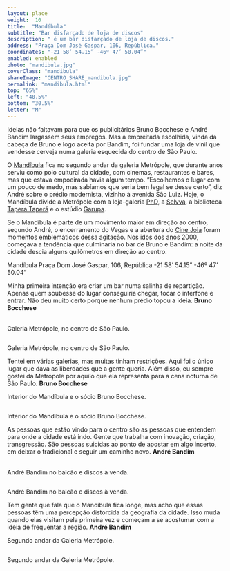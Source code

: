 ```yaml
---
layout: place
weight:  10
title:  "Mandíbula"
subtitle: "Bar disfarçado de loja de discos"
description: " é um bar disfarçado de loja de discos."
address: "Praça Dom José Gaspar, 106, República."
coordinates: "-21 58’ 54.15” -46º 47’ 50.04”"
enabled: enabled
photo: "mandibula.jpg"
coverClass: "mandibula"
shareImage: "CENTRO_SHARE_mandibula.jpg"
permalink: "mandibula.html"
top: "65%"
left: "40.5%"
bottom: "30.5%"
letter: "M"
---
```


<div class="container">
  <div class="row">
    <div class="col-md-10 col-md-offset-1">
      <p>Ideias não faltavam para que os publicitários Bruno Bocchese e André Bandim largassem seus empregos. Mas a empreitada escolhida, vinda da cabeça de Bruno e logo aceita por Bandim, foi fundar uma loja de vinil que vendesse cerveja numa galeria esquecida do centro de São Paulo.</p>
      <p>O <a href="https://www.facebook.com/mandibvla" target="_blank">Mandíbula</a> fica no segundo andar da galeria Metrópole, que durante anos serviu como polo cultural da cidade, com cinemas, restaurantes e bares, mas que estava empoeirada havia algum tempo. “Escolhemos o lugar com um pouco de medo, mas sabíamos que seria bem legal se desse certo”, diz André sobre o prédio modernista, vizinho à avenida São Luiz. Hoje, o Mandíbula divide a Metrópole com a loja-galeria <a href="http://www.phdgaleria.com/" target="_blank">PhD</a>, a <a href="http://selvvva.com/selvvva.html" target="_blank">Selvva</a>, a biblioteca <a href="http://taperatapera.com.br/" target="_blank">Tapera Taperá</a> e o estúdio <a href="http://www.garupaestudio.com/c-o-n-t-a-t-o" target="_blank">Garupa</a>.</p>
      <p>Se o Mandíbula é parte de um movimento maior em direção ao centro, segundo André, o encerramento do Vegas e a abertura do <a href="http://cinejoia.tv/" target="_blank">Cine Joia</a> foram momentos emblemáticos dessa agitação. Nos idos dos anos 2000, começava a tendência que culminaria no bar de Bruno e Bandim: a noite da cidade descia alguns quilômetros em direção ao centro.</p>
    </div>
  </div>
  <div class="location row">
    <div class="col-md-4 col-md-offset-4 text-center">
      <span class="company">Mandíbula</span>
      <span class="address">Praça Dom José Gaspar, 106, República</span>
      <span class="coordinates">-21 58’ 54.15” -46º 47’ 50.04”</span>
      <div class="compass"></div>
    </div>
  </div>
</div>

<div class="centro-container">
  <!-- bloco 1 -->
  <div class="fixie-text-container">
    <div class="row margin-bottom">
      <div class="col-md-4 fixie-text show-smooth f-right">
        <p>
          <span class="plantin">
            Minha primeira intenção era criar um bar numa salinha de repartição. Apenas quem soubesse do lugar conseguiria chegar, tocar o interfone e entrar. Não deu muito certo porque nenhum prédio topou a ideia.
          </span>
          <span class="dia">
            <strong>Bruno Bocchese</strong>
          </span>
        </p>
        <p><br><span class="caption left desktop-only">Galeria Metrópole, no centro de São Paulo.</span></p>
      </div>
      <div class="col-md-8 margin-bottom show-smooth">
          <img src="img/content/mandibula/mandibula_01.jpg" class="" alt="">
      </div>
      <div class="col-md-6 show-smooth">
          <img src="img/content/mandibula/mandibula_02.jpg" class="" alt="">
      </div>
    </div>
    <div class="row margin-bottom double show-smooth">
      <div class="col-md-6 col-md-offset-2">
        <img src="img/content/mandibula/mandibula_03.jpg" class="" alt="">
        <p><span class="caption top mobile-only">Galeria Metrópole, no centro de São Paulo.</span></p>
      </div>
    </div>
  </div>

  <!-- bloco 2 -->
  <div class="fixie-text-container">
    <div class="row margin-bottom">
      <div class="col-md-4 fixie-text show-smooth">
        <p>
          <span class="plantin">
            Tentei em várias galerias, mas muitas tinham restrições. Aqui foi o único lugar que dava as liberdades que a gente queria. Além disso, eu sempre gostei da Metrópole por aquilo que ela representa para a cena noturna de São Paulo.
          </span>
          <span class="dia">
            <strong>Bruno Bocchese</strong>
          </span>
        </p>
        <p><span class="caption right desktop-only">Interior do Mandíbula e o sócio Bruno Bocchese.</span></p>
      </div>
      <div class="col-md-8 pull-right margin-bottom show-smooth">
        <img src="img/content/mandibula/mandibula_04.jpg" class="" alt="">
      </div>
      <div class="col-md-6 pull-right col-md-offset-2 show-smooth">
          <img src="img/content/mandibula/mandibula_05.jpg" class="" alt="">
      </div>
    </div>
    <div class="row margin-bottom double show-smooth">
      <div class="col-md-6 col-md-offset-4">
        <img src="img/content/mandibula/mandibula_06.jpg" class="" alt="">
        <p><span class="caption top mobile-only">Interior do Mandíbula e o sócio Bruno Bocchese.</span></p>
      </div>
    </div>
  </div>

  <!-- bloco 3 -->
  <div class="fixie-text-container">
    <div class="row margin-bottom">
      <div class="col-md-4 fixie-text show-smooth f-right">
        <p>
          <span class="plantin">
            As pessoas que estão vindo para o centro são as pessoas que entendem para onde a cidade está indo. Gente que trabalha com inovação, criação, transgressão. São pessoas suicidas ao ponto de apostar em algo incerto, em deixar o tradicional e seguir um caminho novo.
          </span>
          <span class="dia">
            <strong>André Bandim</strong>
          </span>
        </p>
        <p><br><span class="caption left desktop-only">André Bandim no balcão e discos à venda.</span></p>
      </div>
      <div class="col-md-6 col-md-offset-2 margin-bottom show-smooth">
          <img src="img/content/mandibula/mandibula_07.jpg" class="" alt="">
      </div>
      <div class="col-md-6 col-md-offset-2 show-smooth">
          <img src="img/content/mandibula/mandibula_08.jpg" class="" alt="">
      </div>
    </div>
    <div class="row margin-bottom double show-smooth">
      <div class="col-md-8">
        <img src="img/content/mandibula/mandibula_09.jpg" class="" alt="">
        <p><span class="caption top mobile-only">André Bandim no balcão e discos à venda.</span></p>
      </div>
    </div>
  </div>

  <!-- bloco 4 -->
  <div class="fixie-text-container">
    <div class="row margin-bottom">
      <div class="col-md-4 fixie-text show-smooth">
        <p>
          <span class="plantin">
            Tem gente que fala que o Mandíbula fica longe, mas acho que essas pessoas têm uma percepção distorcida da geografia da cidade. Isso muda quando elas visitam pela primeira vez e começam a se acostumar com a ideia de frequentar a região.
          </span>
          <span class="dia">
            <strong>André Bandim</strong>
          </span>
        </p>
        <p><span class="caption right desktop-only">Segundo andar da Galeria Metrópole.</span></p>
      </div>
      <div class="col-md-8 pull-right margin-bottom show-smooth">
        <img src="img/content/mandibula/mandibula_10.jpg" class="" alt="">
      </div>
      <div class="col-md-6 col-md-offset-4 show-smooth">
        <img src="img/content/mandibula/mandibula_11.jpg" class="" alt="">
      </div>
    </div>
    <div class="row margin-bottom double show-smooth">
      <div class="col-md-6 col-md-offset-4 pull-right">
        <img src="img/content/mandibula/mandibula_12.jpg" class="" alt="">
        <p><span class="caption top mobile-only">Segundo andar da Galeria Metrópole.</span></p>
      </div>
    </div>
  </div>
</div>
